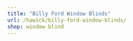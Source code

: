 ```yaml
---
title: "Billy Ford Window Blinds"
url: /hawick/billy-ford-window-blinds/
shop: window blind
---
```


